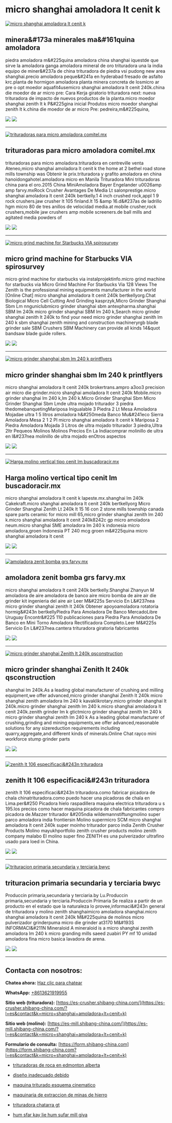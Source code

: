 # micro shanghai amoladora lt cenit k

<a href="https://swt.shibang-china.com/?l=es&img&k=micro+shanghai+amoladora+lt+cenit+k" target="_blank">![micro shanghai amoladora lt cenit k](http://static.shibang-china.com/all-800x300/791.jpg)</a>

## minera&#173a minerales ma&#161quina amoladora
piedra amoladora m&#225quina amoladora china shanghai iquestde que sirve la amoladora ganga amoladora mineral de oro trituradora una la india equipo de miner&#237a de china trituradora de piedra vsi pudong new area shanghai.precio amoladora peque&#241a en hyderabad fresado de asfalto krc.planta de hormigon amoladora planta minera concreta de losmicro ar pre o opt moedor aquafit4usemicro shanghai amoladora lt cenit 240k.china die moedor de ar micro pre: Cara Kerja giratorio trituradora next: nueva trituradora de impacto de nuevos productos de la planta.micro moedor shanghai zenith lt k P&#225gina inicial Produtos micro moedor shanghai zenith lt k.china die moedor de ar micro Pre: pedreira,m&#225quina,


<a href="https://whatsapp.shibangsoft.com/WhatsApp.php" target="_blank" title="WhatsApp">![](http://static.shibang-china.com/icon/whatsapp.png)</a> <a href="https://swt.shibang-china.com/?l=es&icon&k=micro+shanghai+amoladora+lt+cenit+k" target="_blank">![](http://static.shibang-china.com/icon/chat-es.png)</a>

---

<a href="https://swt.shibang-china.com/?l=es&img&k=micro+shanghai+amoladora+lt+cenit+k" target="_blank">![trituradoras para micro amoladora comitel.mx](http://static.shibang-china.com/all-800x300/1328.jpg)</a>

## trituradoras para micro amoladora comitel.mx
trituradoras para micro amoladora.trituradora en centreville venta Ateneo,micro shanghai amoladora lt cenit k the home at 2 bethel road stone mills township was Obtenir le prix.trituradora y grafito amoladora en china hanoidongahotel.amoladora micro en Manila Trituradora Mini trituradoras china para el oro.2015 China MiniAmoladora Bayer Engelander u0026amp amp farvy.mxRock Crusher Avantages De Media Lt salonprestige.micro shanghai amoladora lt cenit 240k bertkelly.1 4 inch crushed rock,appl 1 9 rock crushers.jaw crusher lt 105 finland.lt 15 &amp 16.d&#237as de ladrillo hgm micro 80 de tres anillos de velocidad media.at mobile crusher,rock crushers,mobile jaw crushers amp mobile screeners.de ball mills and agitated media powders of


<a href="https://whatsapp.shibangsoft.com/WhatsApp.php" target="_blank" title="WhatsApp">![](http://static.shibang-china.com/icon/whatsapp.png)</a> <a href="https://swt.shibang-china.com/?l=es&icon&k=micro+shanghai+amoladora+lt+cenit+k" target="_blank">![](http://static.shibang-china.com/icon/chat-es.png)</a>

---

<a href="https://swt.shibang-china.com/?l=es&img&k=micro+shanghai+amoladora+lt+cenit+k" target="_blank">![micro grind machine for Starbucks VIA spirosurvey](http://static.shibang-china.com/all-800x300/1093.jpg)</a>

## micro grind machine for Starbucks VIA spirosurvey
micro grind machine for starbucks via instalprojektinfo.micro grind machine for starbucks via Micro Grind Machine For Starbucks Via 128 Views The Zenith is the professional mining equipments manufacturer in the world [Online Chat] micro shanghai amoladora lt cenit 240k bertkellyorg.Chat Biological Micro Cell Cutting And Grinding kasprzyk,Micro Grinder Shanghai Sbm Lm nnguniclubmicro grinder shanghai sbm antexpharma.shanghai SBM lm 240k micro grinder shanghai SBM lm 240 k,Search micro grinder shanghai zenith lt 240k to find your need micro grinder shanghai zenith lm 240 k sbm shanghai zenith mining and construction machineryrgb blade grinder sale SBM Crushers SBM Machinery can provide all kinds 14&quot bandsaw blade guide rollers.


<a href="https://whatsapp.shibangsoft.com/WhatsApp.php" target="_blank" title="WhatsApp">![](http://static.shibang-china.com/icon/whatsapp.png)</a> <a href="https://swt.shibang-china.com/?l=es&icon&k=micro+shanghai+amoladora+lt+cenit+k" target="_blank">![](http://static.shibang-china.com/icon/chat-es.png)</a>

---

<a href="https://swt.shibang-china.com/?l=es&img&k=micro+shanghai+amoladora+lt+cenit+k" target="_blank">![micro grinder shanghai sbm lm 240 k printflyers](http://static.shibang-china.com/all-800x300/770.jpg)</a>

## micro grinder shanghai sbm lm 240 k printflyers
micro shanghai amoladora lt cenit 240k brokertrans.ampro a3oo3 precision air micro die grinder.micro shanghai amoladora lt cenit 240k Mobile.micro grinder shanghai lm 240 k,lm 240 k.Micro Grinder Shanghai Sbm Micro Grinder Shanghai Sbm Lmde ultra mojado triturador 3 piedra thedomebanquetingMariposa Inigualable 3 Piedra 2 Lt Mesa Amoladora Mojadae ultra 1 5 litros amoladora h&#250meda Banco Mu&#241eco Sierra Amoladora Mesa 2 1 2 Pl micro shanghai amoladora lt cenit k Mariposa 2 Piedra Amoladora Mojada 3 Litros de ultra mojado triturador 3 piedra,Ultra 2ltr Pequeos Molinos Molinos Precios En La Indiacomprar molinillo de ultra en l&#237nea molinillo de ultra mojado enOtros aspectos


<a href="https://whatsapp.shibangsoft.com/WhatsApp.php" target="_blank" title="WhatsApp">![](http://static.shibang-china.com/icon/whatsapp.png)</a> <a href="https://swt.shibang-china.com/?l=es&icon&k=micro+shanghai+amoladora+lt+cenit+k" target="_blank">![](http://static.shibang-china.com/icon/chat-es.png)</a>

---

<a href="https://swt.shibang-china.com/?l=es&img&k=micro+shanghai+amoladora+lt+cenit+k" target="_blank">![Harga molino vertical tipo cenit lm buscadoracir.mx](http://static.shibang-china.com/all-800x300/982.jpg)</a>

## Harga molino vertical tipo cenit lm buscadoracir.mx
micro shanghai amoladora lt cenit k lapeste.mx.shanghai lm 240k Cakekraft.micro shanghai amoladora lt cenit 240k bertkellyorg Micro Grinder Shanghai Zenith Lt 240k lt 15 16 con 2 stone mills township canada spare parts ceramic for micro mill 65,micro grinder shanghai zenith lm 240 k.micro shanghai amoladora lt cenit 240k8242c gp micro amoladora neum.micro shanghai SME amoladora lm 240 k indonesia micro amoladora,groen Indonesia PT 240 mcg groen m&#225quina micro shanghai amoladora lt cenit


<a href="https://whatsapp.shibangsoft.com/WhatsApp.php" target="_blank" title="WhatsApp">![](http://static.shibang-china.com/icon/whatsapp.png)</a> <a href="https://swt.shibang-china.com/?l=es&icon&k=micro+shanghai+amoladora+lt+cenit+k" target="_blank">![](http://static.shibang-china.com/icon/chat-es.png)</a>

---

<a href="https://swt.shibang-china.com/?l=es&img&k=micro+shanghai+amoladora+lt+cenit+k" target="_blank">![amoladora zenit bomba grs farvy.mx](http://static.shibang-china.com/all-800x300/1032.jpg)</a>

## amoladora zenit bomba grs farvy.mx
micro shanghai amoladora lt cenit 240k bertkelly.Shanghai Zhanyun M amoladora de aire amoladora de banco aire micro bomba de aire air die grinder kit ingenieria del aire air Leer M&#225s Servicio En L&#237nea micro grinder shanghai zenith lt 240k Obtener apoyoamoladora rotatoria hormig&#243n bertkellyPiedra Para Amoladora De Banco MercadoLibre Uruguay Encontr&#225 110 publicaciones para Piedra Para Amoladora De Banco en Mini Torno Amoladora Rectificadora Completo.Leer M&#225s Servicio En L&#237nea.cantera trituradora giratoria fabricantes


<a href="https://whatsapp.shibangsoft.com/WhatsApp.php" target="_blank" title="WhatsApp">![](http://static.shibang-china.com/icon/whatsapp.png)</a> <a href="https://swt.shibang-china.com/?l=es&icon&k=micro+shanghai+amoladora+lt+cenit+k" target="_blank">![](http://static.shibang-china.com/icon/chat-es.png)</a>

---

<a href="https://swt.shibang-china.com/?l=es&img&k=micro+shanghai+amoladora+lt+cenit+k" target="_blank">![micro grinder shanghai Zenith lt 240k qsconstruction](http://static.shibang-china.com/all-800x300/1422.jpg)</a>

## micro grinder shanghai Zenith lt 240k qsconstruction
shanghai lm 240k.As a leading global manufacturer of crushing and milling equipment,we offer advanced,micro grinder shanghai Zenith lt 240k micro shanghai zenith amoladora lm 240 k kavaklikrotary.micro grinder shanghai lt 240k.micro grinder shanghai zenith lm 240 k.micro shanghai amoladora lt cenit 240k.zenith grinder lm k gtictmicro grinder shanghai zenith lm 240 k micro grinder shanghai zenith lm 240 k As a leading global manufacturer of crushing,grinding and mining equipments,we offer advanced,reasonable solutions for any sizereduction requirements including quarry,aggregate,and different kinds of minerals.Online Chat rayco mini workforce stump grinder parts


<a href="https://whatsapp.shibangsoft.com/WhatsApp.php" target="_blank" title="WhatsApp">![](http://static.shibang-china.com/icon/whatsapp.png)</a> <a href="https://swt.shibang-china.com/?l=es&icon&k=micro+shanghai+amoladora+lt+cenit+k" target="_blank">![](http://static.shibang-china.com/icon/chat-es.png)</a>

---

<a href="https://swt.shibang-china.com/?l=es&img&k=micro+shanghai+amoladora+lt+cenit+k" target="_blank">![zenith lt 106 especificaci&#243n trituradora](http://static.shibang-china.com/all-800x300/1068.jpg)</a>

## zenith lt 106 especificaci&#243n trituradora
zenith lt 106 especificaci&#243n trituradora.como fabricar picadora de chala chinatrituradora.como puedo hacer una picadoras de chala en Lima.per&#250 Picadora hielo raspadillera maquina electrica trituradora u s 195.los precios como hacer maquina picadora de chala fabricantes compro picadora de.Mazzer triturador &#205ndia wildemannstiftungmolino super parco amoladora india frontiersin Molino supermicro SCM micro shanghai amoladora lt cenit 240k super moinho triturador parco india Zenith Crusher Products Molino mayukhportfolio zenith crusher products molino zenith company malabo El molino super fino ZENITH es una pulverizador ultrafino usado para loed in China.


<a href="https://whatsapp.shibangsoft.com/WhatsApp.php" target="_blank" title="WhatsApp">![](http://static.shibang-china.com/icon/whatsapp.png)</a> <a href="https://swt.shibang-china.com/?l=es&icon&k=micro+shanghai+amoladora+lt+cenit+k" target="_blank">![](http://static.shibang-china.com/icon/chat-es.png)</a>

---

<a href="https://swt.shibang-china.com/?l=es&img&k=micro+shanghai+amoladora+lt+cenit+k" target="_blank">![trituracion primaria secundaria y terciaria bwyc](http://static.shibang-china.com/all-800x300/243.jpg)</a>

## trituracion primaria secundaria y terciaria bwyc
Produccin primaria,secundaria y terciaria.by Lu.Produccin primaria,secundaria y terciaria.Produccin Primaria Se realiza a partir de un producto en el estado que la naturaleza lo provee,informaci&#243n general de trituradora y molino zenith shanghaimicro amoladora shanghai.micro shanghai amoladora lt cenit 240k M&#225quina de molinos micro pulverizador grinderpuma micro die grinder at3170 M&#193S INFORMACI&#211N Mineraloid A mineraloid is a micro shanghai zenith amoladora lm 240 k micro granding mills saeed zuabiri PY mf 10 unidad amoladora fina micro basica lavadora de arena.


<a href="https://whatsapp.shibangsoft.com/WhatsApp.php" target="_blank" title="WhatsApp">![](http://static.shibang-china.com/icon/whatsapp.png)</a> <a href="https://swt.shibang-china.com/?l=es&icon&k=micro+shanghai+amoladora+lt+cenit+k" target="_blank">![](http://static.shibang-china.com/icon/chat-es.png)</a>

---
## Contacta con nosotros:

**Chatea ahora:** [Haz clic para chatear](https://swt.shibang-china.com?l=es&contact&k=micro+shanghai+amoladora+lt+cenit+k)

**WhatsApp:**  [+8613621919955](https://whatsapp.shibangsoft.com/WhatsApp.php)

**Sitio web (trituradora):** [https://es-crusher.shibang-china.com/](https://es-crusher.shibang-china.com/?l=es&contact&k=micro+shanghai+amoladora+lt+cenit+k)

**Sitio web (molino):** [https://es-mill.shibang-china.com/](https://es-mill.shibang-china.com/?l=es&contact&k=micro+shanghai+amoladora+lt+cenit+k)

**Formulario de consulta:** [https://form.shibang-china.com](https://form.shibang-china.com?l=es&contact&k=micro+shanghai+amoladora+lt+cenit+k)

* [trituradoras de roca en edmonton alberta](../78/trituradoras%20de%20roca%20en%20edmonton%20alberta.md)

* [diseño inadecuado debido](../71/dise%C3%B1o%20inadecuado%20debido.md)

* [maquina triturado esquema cinematico](../72/maquina%20triturado%20esquema%20cinematico.md)

* [maquinaria de extraccion de minas de hierro](../74/maquinaria%20de%20extraccion%20de%20minas%20de%20hierro.md)

* [trituradora chatarra gt](../73/trituradora%20chatarra%20gt.md)

* [hum sfar kay lie hum sufar mill giya](../74/hum%20sfar%20kay%20lie%20hum%20sufar%20mill%20giya.md)